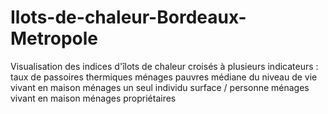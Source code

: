 # Ilots-de-chaleur-Bordeaux-Metropole
Visualisation des indices d'îlots de chaleur croisés à plusieurs indicateurs :
taux de passoires thermiques
ménages pauvres
médiane du niveau de vie
vivant en maison
ménages un seul individu
surface / personne
ménages vivant en maison
ménages propriétaires
